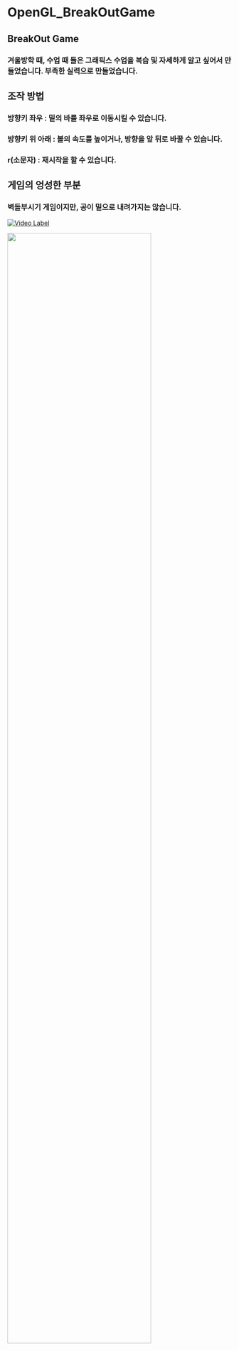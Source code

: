 # OpenGL_BreakOutGame

## BreakOut Game
### 겨울방학 때, 수업 때 들은 그래픽스 수업을 복습 및 자세하게 알고 싶어서 만들었습니다. 부족한 실력으로 만들었습니다.
## 조작 방법
### 방향키 좌우 : 밑의 바를 좌우로 이동시킬 수 있습니다.
### 방향키 위 아래 : 볼의 속도를 높이거나, 방향을 앞 뒤로 바꿀 수 있습니다.
### r(소문자) : 재시작을 할 수 있습니다.
## 게임의 엉성한 부분
### 벽돌부시기 게임이지만, 공이 밑으로 내려가지는 않습니다.

[![Video Label](http://img.youtube.com/vi/DQ16YQYoCec/0.jpg)](https://youtu.be/DQ16YQYoCec)

<img width="80%" src= "https://user-images.githubusercontent.com/72899627/150301166-c59c8663-73cd-4deb-9807-d3cf4d898a97.PNG"/>
